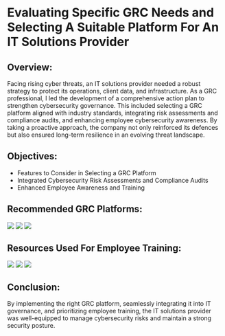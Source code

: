 
# Evaluating Specific GRC Needs and Selecting A Suitable Platform For An IT Solutions Provider

<h2>Overview:</h2>
Facing rising cyber threats, an IT solutions provider needed a robust strategy to protect its operations, client data, and infrastructure. As a GRC professional, I led the development of a comprehensive action plan to strengthen cybersecurity governance. This included selecting a GRC platform aligned with industry standards, integrating risk assessments and compliance audits, and enhancing employee cybersecurity awareness. By taking a proactive approach, the company not only reinforced its defences but also ensured long-term resilience in an evolving threat landscape. 
<br />


<h2>Objectives:</h2>

- Features to Consider in Selecting a GRC Platform
- Integrated Cybersecurity Risk Assessments and Compliance Audits 
- Enhanced Employee Awareness and Training

<h2>Recommended GRC Platforms:</h2>

<a href="https://www.qualys.com" target="_blank"><img src="https://img.shields.io/badge/-Qualys-DC143C?&style=for-the-badge&logo=Qualys&logoColor=white" /></a>
<a href="https://www.splunk.com" target="_blank"><img src="https://img.shields.io/badge/-Splunk-000000?&style=for-the-badge&logo=Splunk&logoColor=white" /></a>
<a href="https://www.rapid7.com" target="_blank"><img src="https://img.shields.io/badge/-Rapid7-4B0082?&style=for-the-badge&logo=Rapid7&logoColor=white" /></a>

<h2>Resources Used For Employee Training:</h2>

<a href="https://www.knowbe4.com" target="_blank"><img src="https://img.shields.io/badge/-KnowBe4-008080?&style=for-the-badge&logo=KnowBe4&logoColor=white" /></a>
<a href="https://www.sans.org/cyber-security-courses/security-awareness" target="_blank"><img src="https://img.shields.io/badge/-SANS_Security_Awareness-FFD700?&style=for-the-badge&logo=SANS&logoColor=white" /></a>
<a href="https://www.cofense.com" target="_blank"><img src="https://img.shields.io/badge/-Cofense-D2691E?&style=for-the-badge&logo=Cofense&logoColor=white" /></a>



<h2>Conclusion:</h2>

By implementing the right GRC platform, seamlessly integrating it into IT governance, and prioritizing employee training, the IT solutions provider was well-equipped to manage cybersecurity risks and maintain a strong security posture.
